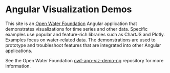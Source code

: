 # Angular Visualization Demos

This site is an [Open Water Foundation](https://openwaterfoundation.org/) Angular application that demonstrates visualizations for time series and other data. Specific examples use popular and feature-rich libraries such as ChartJS and Plotly. Examples focus on water-related data. The demonstrations are used to prototype and troubleshoot features that are integrated into other Angular applications.

See the Open Water Foundation [owf-app-viz-demo-ng](https://github.com/OpenWaterFoundation/owf-app-viz-demo-ng) repository for more information.